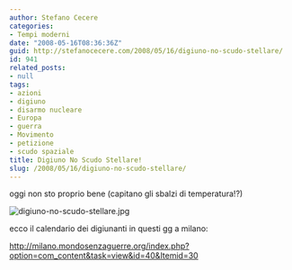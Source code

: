 ```yaml
---
author: Stefano Cecere
categories:
- Tempi moderni
date: "2008-05-16T08:36:36Z"
guid: http://stefanocecere.com/2008/05/16/digiuno-no-scudo-stellare/
id: 941
related_posts:
- null
tags:
- azioni
- digiuno
- disarmo nucleare
- Europa
- guerra
- Movimento
- petizione
- scudo spaziale
title: Digiuno No Scudo Stellare!
slug: /2008/05/16/digiuno-no-scudo-stellare/
---
```


oggi non sto proprio bene (capitano gli sbalzi di temperatura!?)

![digiuno-no-scudo-stellare.jpg](http://stefanocecere.com/wp-content/uploads/sites/3/2008/05/digiuno-no-scudo-stellare.jpg)

ecco il calendario dei digiunanti in questi gg a milano:
  
<http://milano.mondosenzaguerre.org/index.php?option=com_content&task=view&id=40&Itemid=30>